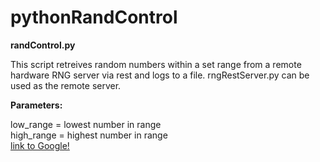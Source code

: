 # pythonRandControl
**randControl.py**<p>
  This script retreives random numbers within a set range from a remote hardware RNG server via rest and logs to a file. rngRestServer.py can be used as the remote server. <p>
    **Parameters:** <p>
      low_range = lowest number in range <br/>
      high_range = highest number in range <br/>
[link to Google!](http://google.com)

